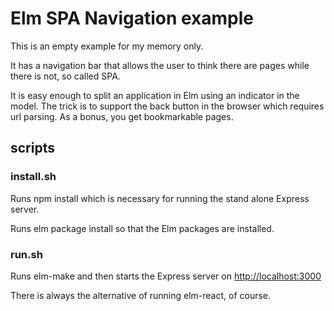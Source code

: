# Elm SPA Navigation example

This is an empty example for my memory only.

It has a navigation bar that allows the user to think there are pages
while there is not, so called SPA.

It is easy enough to split an application in Elm using an indicator
in the model. The trick is to support the back button in the browser
which requires url parsing. As a bonus, you get bookmarkable pages.

## scripts

### install.sh

Runs npm install which is necessary for running the stand alone
Express server. 

Runs elm package install so that the Elm packages are installed.

### run.sh

Runs elm-make and then starts the Express server on 
[http://localhost:3000](http://localhost:3000)

There is always the alternative of running elm-react, of course.
